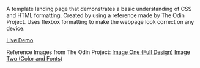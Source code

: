 A template landing page that demonstrates a basic understanding of CSS
and HTML formatting. Created by using a reference made by The Odin Project. 
Uses flexbox formatting to make the webpage look correct on any device.

[Live Demo](https://npwhl.github.io/landing-page/)

Reference Images from The Odin Project: 
[Image One (Full Design)](https://cdn.statically.io/gh/TheOdinProject/curriculum/81a5d553f4073e593d23a6ab00d50eef8620796d/foundations/html_css/project/imgs/01.png)
[Image Two (Color and Fonts)](https://cdn.statically.io/gh/TheOdinProject/curriculum/81a5d553f4073e593d23a6ab00d50eef8620796d/foundations/html_css/project/imgs/02.png)